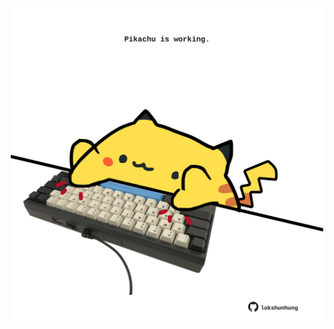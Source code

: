 <!-- built at 07/11/2024, 16:00:46 UTC -->
<p align="center">
  <img width="500" height="500" src="./ReadmeImage.svg">
</p>
